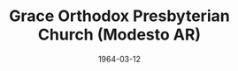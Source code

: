 ---
date: &id001 1964-03-12
end_date: null
location:
  address: 1448 Standiford Avenue
  city: Modesto
  state: AR
minister:
- end: 1973-01-01
  name: Thomas Champness
  start: 1965-01-01
  type: pastor
- end: 1983-01-01
  name: Rollin Keller
  start: 1974-01-01
  type: pastor
- end: 1991-01-01
  name: C. Thomas Fincher
  start: 1984-01-01
  type: pastor
- end: null
  name: P. Shaun Bryant
  start: 1994-01-01
  type: pastor
ministers:
- Thomas Champness
- Rollin Keller
- C. Thomas Fincher
- P. Shaun Bryant
name: Grace Orthodox Presbyterian Church
names: null
origination_date: *id001
raw_data: "AR\nModesto\nGrace Orthodox Presbyterian Church (March 12, 1964\u2013\
  \ )\n1448 Standiford Avenue\nPastors: Thomas Champness, 1965\u201373\nRollin Keller,\
  \ 1974\u201383\nC. Thomas Fincher, 1984\u201391\nP. Shaun Bryant, 1994\u2013\n"
received_from: null
states:
- AR
status:
  active: true
  end_date: null
  reason: null
  received_from: null
  withdrawal_to: null
title: Grace Orthodox Presbyterian Church (Modesto AR)

---